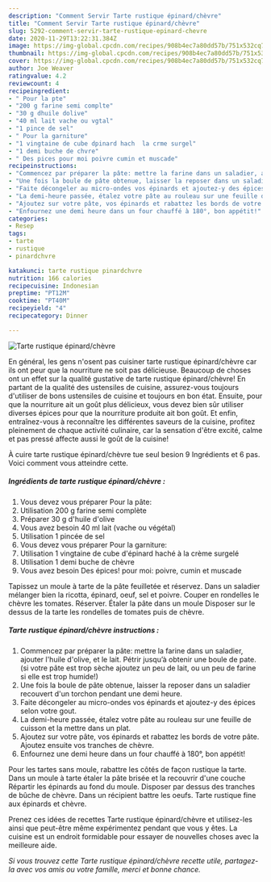 ```yaml
---
description: "Comment Servir Tarte rustique épinard/chèvre"
title: "Comment Servir Tarte rustique épinard/chèvre"
slug: 5292-comment-servir-tarte-rustique-epinard-chevre
date: 2020-11-29T13:22:31.384Z
image: https://img-global.cpcdn.com/recipes/908b4ec7a80dd57b/751x532cq70/tarte-rustique-epinardchevre-photo-principale-de-la-recette.jpg
thumbnail: https://img-global.cpcdn.com/recipes/908b4ec7a80dd57b/751x532cq70/tarte-rustique-epinardchevre-photo-principale-de-la-recette.jpg
cover: https://img-global.cpcdn.com/recipes/908b4ec7a80dd57b/751x532cq70/tarte-rustique-epinardchevre-photo-principale-de-la-recette.jpg
author: Joe Weaver
ratingvalue: 4.2
reviewcount: 4
recipeingredient:
- " Pour la pte"
- "200 g farine semi complte"
- "30 g dhuile dolive"
- "40 ml lait vache ou vgtal"
- "1 pince de sel"
- " Pour la garniture"
- "1 vingtaine de cube dpinard hach  la crme surgel"
- "1 demi buche de chvre"
- " Des pices pour moi poivre cumin et muscade"
recipeinstructions:
- "Commencez par préparer la pâte: mettre la farine dans un saladier, ajouter l&#39;huile d&#39;olive, et le lait. Pétrir jusqu’à obtenir une boule de pate. (si votre pâte est trop sèche ajoutez un peu de lait, ou un peu de farine si elle est trop humide!)"
- "Une fois la boule de pâte obtenue, laisser la reposer dans un saladier recouvert d&#39;un torchon pendant une demi heure."
- "Faite décongeler au micro-ondes vos épinards et ajoutez-y des épices selon votre gout."
- "La demi-heure passée, étalez votre pâte au rouleau sur une feuille de cuisson et la mettre dans un plat."
- "Ajoutez sur votre pâte, vos épinards et rabattez les bords de votre pâte. Ajoutez ensuite vos tranches de chèvre."
- "Enfournez une demi heure dans un four chauffé à 180°, bon appétit!"
categories:
- Resep
tags:
- tarte
- rustique
- pinardchvre

katakunci: tarte rustique pinardchvre 
nutrition: 166 calories
recipecuisine: Indonesian
preptime: "PT12M"
cooktime: "PT40M"
recipeyield: "4"
recipecategory: Dinner

---
```



![Tarte rustique épinard/chèvre](https://img-global.cpcdn.com/recipes/908b4ec7a80dd57b/751x532cq70/tarte-rustique-epinardchevre-photo-principale-de-la-recette.jpg)

En général, les gens n'osent pas cuisiner tarte rustique épinard/chèvre car ils ont peur que la nourriture ne soit pas délicieuse. Beaucoup de choses ont un effet sur la qualité gustative de tarte rustique épinard/chèvre! En partant de la qualité des ustensiles de cuisine, assurez-vous toujours d'utiliser de bons ustensiles de cuisine et toujours en bon état. Ensuite, pour que la nourriture ait un goût plus délicieux, vous devez bien sûr utiliser diverses épices pour que la nourriture produite ait bon goût. Et enfin, entraînez-vous à reconnaître les différentes saveurs de la cuisine, profitez pleinement de chaque activité culinaire, car la sensation d'être excité, calme et pas pressé affecte aussi le goût de la cuisine!

<!--inarticleads1-->

À cuire tarte rustique épinard/chèvre tue seul besion 9 Ingrédients et 6 pas. Voici comment vous atteindre cette.

##### Ingrédients de tarte rustique épinard/chèvre :

1. Vous devez vous préparer  Pour la pâte:
1. Utilisation 200 g farine semi complète
1. Préparer 30 g d&#39;huile d&#39;olive
1. Vous avez besoin 40 ml lait (vache ou végétal)
1. Utilisation 1 pincée de sel
1. Vous devez vous préparer  Pour la garniture:
1. Utilisation 1 vingtaine de cube d&#39;épinard haché à la crème surgelé
1. Utilisation 1 demi buche de chèvre
1. Vous avez besoin  Des épices! pour moi: poivre, cumin et muscade


Tapissez un moule à tarte de la pâte feuilletée et réservez. Dans un saladier mélanger bien la ricotta, épinard, oeuf, sel et poivre. Couper en rondelles le chèvre les tomates. Réserver. Étaler la pâte dans un moule Disposer sur le dessus de la tarte les rondelles de tomates puis de chèvre. 

<!--inarticleads2-->

##### Tarte rustique épinard/chèvre instructions :

1. Commencez par préparer la pâte: mettre la farine dans un saladier, ajouter l&#39;huile d&#39;olive, et le lait. Pétrir jusqu’à obtenir une boule de pate. (si votre pâte est trop sèche ajoutez un peu de lait, ou un peu de farine si elle est trop humide!)
1. Une fois la boule de pâte obtenue, laisser la reposer dans un saladier recouvert d&#39;un torchon pendant une demi heure.
1. Faite décongeler au micro-ondes vos épinards et ajoutez-y des épices selon votre gout.
1. La demi-heure passée, étalez votre pâte au rouleau sur une feuille de cuisson et la mettre dans un plat.
1. Ajoutez sur votre pâte, vos épinards et rabattez les bords de votre pâte. Ajoutez ensuite vos tranches de chèvre.
1. Enfournez une demi heure dans un four chauffé à 180°, bon appétit!


Pour les tartes sans moule, rabattre les côtés de façon rustique la tarte. Dans un moule à tarte étaler la pâte brisée et la recouvrir d&#39;une couche Répartir les épinards au fond du moule. Disposer par dessus des tranches de bûche de chèvre. Dans un récipient battre les oeufs. Tarte rustique fine aux épinards et chèvre. 

<!--inarticleads1-->

<p>
Prenez ces idées de recettes Tarte rustique épinard/chèvre et utilisez-les ainsi que peut-être même expérimentez pendant que vous y êtes. La cuisine est un endroit formidable pour essayer de nouvelles choses avec la meilleure aide.
</p>

<p>
<i>Si vous trouvez cette Tarte rustique épinard/chèvre recette utile, partagez-la avec vos amis ou votre famille, merci et bonne chance.</i>
</p>
